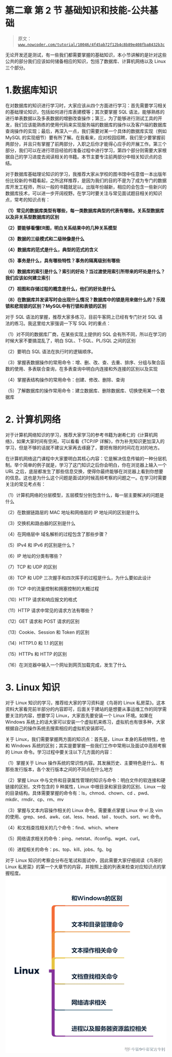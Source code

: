 # 第二章 第 2 节 基础知识和技能-公共基础

> 原文：[`www.nowcoder.com/tutorial/10046/4f45ab72f12b4c8b89e408fba8432b3c`](https://www.nowcoder.com/tutorial/10046/4f45ab72f12b4c8b89e408fba8432b3c)

无论开发还是测试，有一些我们都需要掌握的基础知识，本小节讲解的是针对这些公共的部分我们应该如何储备相应的知识，包括了数据库、计算机网络以及 Linux 三个部分。

# 1.数据库知识

在对数据库的知识进行学习时，大家应该从四个方面进行学习：首先需要学习相关的基础理论知识，包括如何进行库表建模等；其次要掌握 SQL 语法，能够熟练的进行单表数据以及多表数据的增删改查操作；第三，为了能够进行测试工具的开发，我们应该能熟练的使用代码来实现服务端的数据库的操作以及客户端的数据库查询操作的实现；最后，再深入一点，我们需要对某一个具体的数据库实现（例如 MySQL 的实现细节）要有所了解。在我看来，应对校园招聘，我们至少要掌握前两部分，并且只有掌握了前两部分，入职之后你才能得心应手的开展工作。第三个部分，我们可以在进行项目经验的准备过程中进行学习，第四个部分则需要大家根据自己的学习进度去阅读相关的书籍。本节主要专注前两部分中相关知识点的总结。

对于数据库基础理论知识的学习，我推荐大家从学校的图书馆中任意借一本出版年份比较新的书籍看起，之所这样推荐，是因为我们的目的不是为了成为专门的数据库开发工程师，所以一般的书籍就足以。出版年份越新，相应的会包含一些新兴的数据库技术，可以进一步开阔视野。在学习时要关注与常见面试题目相关的知识点，常考的知识点有：

**（1）常见的数据库类型有哪些，每一类数据库典型的代表有哪些。关系型数据库以及非关系型数据库的区别**

**（2）要能够看懂****ER****图，明白关系结果中的几种关系模型**

**（3）数据的三级模式和二级映像是什么**

**（4）数据库的范式是什么，典型的范式的含义**

**（5）事务是什么，具有哪些特性？事务的隔离级别有哪些**

**（6）数据库的索引是什么？索引的好处？当过渡使用索引所带来的坏处是什么？我们应该如何建立索引**

**（7）视图和存储过程的概念是什么，他们的好处是什么**

**（8）在数据库并发读写时会出现什么情况？数据库中的锁是用来做什么的？乐观锁和悲观锁的区别？****MySQL****中有行锁和表锁的区别**

对于 SQL 语法的掌握，推荐大家多练习，目前牛客网上已经有专门针对 SQL 语法的练习。我这里给大家强调一下写 SQL 时的重点：

（1）对不同的数据库厂商，在某些实现上提供的 SQL 会有所不同，所以在学习的时候大家不要搞混乱了，明白 SQL、T-SQL、PL/SQL 之间的区别

（2）要明白 SQL 语法在执行时的逻辑顺序。

（3）掌握表数据操作的常用命令：增、删、改、查、去重、排序、分组与聚合函数的使用、多表联合查询，在多表查询中明白内连接和外连接的区别以及实现

（4）掌握表结构操作的常用命令：创建、修改、删除、查询

（5）了解数据库的操作常用命令：建立数据库、删除数据库、切换使用某一个数据库

# 2\. 计算机网络

对于计算机网络知识的学习，推荐大家学习的参考书籍为谢希仁的《计算机网络》，如果大家时间有空闲，可以看看《TCP/IP 详解》，作为补充知识更加深入的学习，但是不够的话就不建议大家再去琢磨了，要把有限的时间花在对的地方。

在计算机网络这门课程中大家要明白其核心内容：它是解决信息传输的一种分层机制。举个简单的例子就是，学习了这门知识之后你会明白，你在浏览器上输入一个 URL 之后，底层都发生了那些信息交换，使得你最终能够在浏览器上看到你想要的信息。这也是为什么这个问题是面试的时候高频考察的问题之一。在学习时需要关注的常见考点有：

（1）计算机网络的分层模型，五层模型分别包含什么，每一层主要解决的问题是什么

（2）在数据链路层的 MAC 地址和网络层的 IP 地址间的区别是什么

（3）交换机和路由器的区别是什么

（4）在网络层中 域名解析的过程包含了那些步骤？

（5）IPv4 和 IPv6 的区别是什么？

（6）IP 地址的分类有哪些？

（7）TCP 和 UDP 的区别

（8）TCP 和 UDP 三次握手和四次挥手的过程是什么，为什么要如此设计

（9）TCP 中的流量控制和拥塞控制的大概过程

（10）HTTP 请求和响应报文的格式

（11）HTTP 请求中常见的请求方法有哪些？

（12）GET 请求和 POST 请求的区别

（13）Cookie、Session 和 Token 的区别

（14）HTTP1.0 和 1.1 的区别

（15）HTTPs 和 HTTP 的区别

（16）在浏览器中输入一个网址到网页加载完成，发生了什么

# 3. Linux 知识

对于 Linux 知识的学习，推荐给大家的学习资料是《鸟哥的 Linux 私房菜》。这本资料大家看完前半部分的内容即可，后面关于建站的是想要从事运维工作的同学需要关注的内容，想要学习 Linux，大家首先要安装一个 Linux 环境。如果在 Windows 系统上的话大家可以安装一个虚拟机来练习，虚拟机也有很多种，大家根据自己的操作系统去搜索相应的虚拟机安装即可。

关于 Linux，我们需要掌握两方面的知识点：首先是，Linux 本身的系统特性，他和 Windows 系统的区别；其实是要掌握一些我们工作中常用以及面试中高频考察的 Linux 命令。学习过程中要关注以下几方面的内容：

（1）掌握关于 Linux 操作系统的常识性内容。其发展历史、主要特色是什么、有那些发行版本，各个发行版本之间的不同点在什么地方

（2）掌握 Linux 中与文件和目录属性管理的知识与命令：明白文件的软连接和硬链接的区别，文件包含的 9 种属性，Linux 中根目录和家目录的区别、Linux 一般的目录结构。具体需要掌握的命令有：ls，chmod、chown、cd 、pwd、mkdir、rmdir、cp、rm、mv

（3）掌握与文本内容操作相关的 Linux 命令。需要重点掌握 Linux 中 vi 及 vim 的使用、grep、sed、awk、cat、less、head、tail 、touch、sort、wc 命令。

（4）和文档查找相关的几个命令：find、which、where

（5）网络请求相关的命令：ping、netstat、ifconfig、wget、curl。

（6）进程相关的命令：ps、top、kill、jobs、fg、bg

对于 Linux 知识的考察会分布在笔试和面试中，因此需要大家仔细阅读《鸟哥的 Linux 私房菜》的第一个大章节的内容，并按照上面的列表来检查对应知识点的掌握程度。![](img/ca7ef60afb9d3bb4b015d2a52b256349.png)